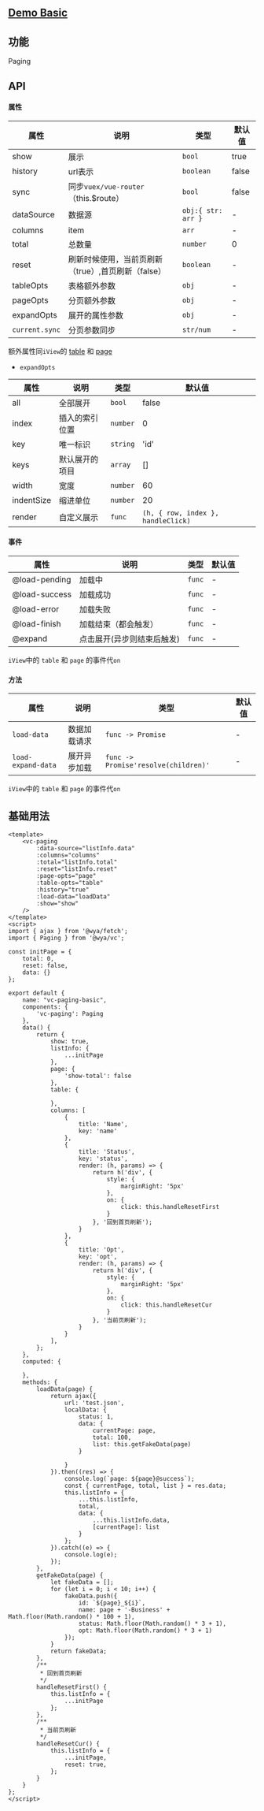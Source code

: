 ## [Demo Basic](https://wya-team.github.io/wya-vc/dist/paging/basic.html)
## 功能
Paging

## API

#### 属性

属性 | 说明 | 类型 | 默认值
---|---|---|---
show | 展示 | `bool` | true
history | url表示 | `boolean` | false
sync | 同步`vuex/vue-router`（this.$route） | `bool` | false
dataSource | 数据源 | `obj:{ str: arr }` | -
columns | item | `arr` | -
total | 总数量 | `number` | 0
reset | 刷新时候使用，当前页刷新（true）,首页刷新（false） | `boolean` | -
tableOpts | 表格额外参数 | `obj` | -
pageOpts | 分页额外参数 | `obj` | -
expandOpts | 展开的属性参数 | `obj` | -
`current.sync` | 分页参数同步 | `str/num` | -

额外属性同`iView`的 [table](https://www.iviewui.com/components/table) 和 [page](https://www.iviewui.com/components/page)

- `expandOpts`

属性 | 说明 | 类型 | 默认值
---|---|---|---
all | 全部展开 | `bool` | false
index | 插入的索引位置 | `number` | 0
key | 唯一标识 | `string` | 'id'
keys | 默认展开的项目 | `array` | []
width | 宽度 | `number` | 60
indentSize | 缩进单位 | `number` | 20
render | 自定义展示 | `func` | `(h, { row, index }, handleClick)`

#### 事件

属性 | 说明 | 类型 | 默认值
---|---|---|---
@load-pending | 加载中 | `func` | -
@load-success | 加载成功 | `func` | -
@load-error | 加载失败 | `func` | -
@load-finish | 加载结束（都会触发） | `func` | -
@expand | 点击展开(异步则结束后触发) | `func` | -

`iView`中的 `table` 和 `page` 的事件代`on`


#### 方法

属性 | 说明 | 类型 | 默认值
---|---|---|---
`load-data` | 数据加载请求 | `func -> Promise` | -
`load-expand-data` | 展开异步加载 | `func -> Promise'resolve(children)'` | -

`iView`中的 `table` 和 `page` 的事件代`on`

## 基础用法

```vue
<template>
	<vc-paging
		:data-source="listInfo.data"
		:columns="columns" 
		:total="listInfo.total"
		:reset="listInfo.reset"
		:page-opts="page"
		:table-opts="table"
		:history="true"
		:load-data="loadData"
		:show="show"
	/>
</template>
<script>
import { ajax } from '@wya/fetch';
import { Paging } from '@wya/vc';

const initPage = {
	total: 0,
	reset: false,
	data: {}
};

export default {
	name: "vc-paging-basic",
	components: {
		'vc-paging': Paging
	},
	data() {
		return {
			show: true,
			listInfo: {
				...initPage
			},
			page: {
				'show-total': false
			},
			table: {

			},
			columns: [
				{
					title: 'Name',
					key: 'name'
				},
				{
					title: 'Status',
					key: 'status',
					render: (h, params) => {
						return h('div', {
							style: {
								marginRight: '5px'
							},
							on: {
								click: this.handleResetFirst
							}
						}, '回到首页刷新');
					}
				},
				{
					title: 'Opt',
					key: 'opt',
					render: (h, params) => {
						return h('div', {
							style: {
								marginRight: '5px'
							},
							on: {
								click: this.handleResetCur
							}
						}, '当前页刷新');
					}
				}
			],
		};
	},
	computed: {
		
	},
	methods: {
		loadData(page) {
			return ajax({
				url: 'test.json',
				localData: {
					status: 1,
					data: {
						currentPage: page,
						total: 100,
						list: this.getFakeData(page)
					}

				}
			}).then((res) => {
				console.log(`page: ${page}@success`);
				const { currentPage, total, list } = res.data;
				this.listInfo = {
					...this.listInfo,
					total,
					data: {
						...this.listInfo.data,
						[currentPage]: list
					}
				};
			}).catch((e) => {
				console.log(e);
			});
		},
		getFakeData(page) {
			let fakeData = [];
			for (let i = 0; i < 10; i++) {
				fakeData.push({
					id: `${page}_${i}`,
					name: page + '-Business' + Math.floor(Math.random() * 100 + 1),
					status: Math.floor(Math.random() * 3 + 1),
					opt: Math.floor(Math.random() * 3 + 1)
				});
			}
			return fakeData;
		},
		/**
		 * 回到首页刷新
		 */
		handleResetFirst() {
			this.listInfo = {
				...initPage
			};
		},
		/**
		 * 当前页刷新
		 */
		handleResetCur() {
			this.listInfo = {
				...initPage,
				reset: true,
			};
		}
	}
};
</script>

```